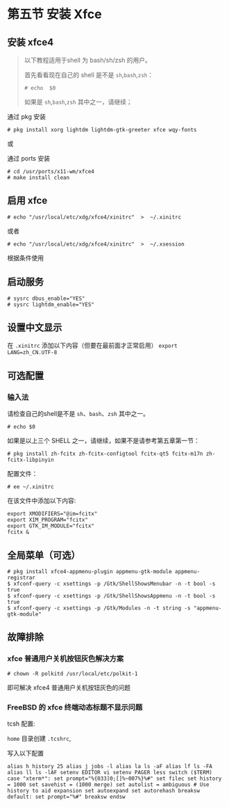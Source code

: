 # 第五节 安装 Xfce

## 安装 xfce4

>以下教程适用于shell 为 bash/sh/zsh 的用户。
>
>首先看看现在自己的 shell 是不是 `sh`,`bash`,`zsh`：
>
>`# echo  $0`
>
>如果是 `sh`,`bash`,`zsh` 其中之一，请继续；

 
通过 pkg 安装

```
# pkg install xorg lightdm lightdm-gtk-greeter xfce wqy-fonts
```

或

通过 ports 安装

```
# cd /usr/ports/x11-wm/xfce4
# make install clean
```

## 启用 xfce

`# echo "/usr/local/etc/xdg/xfce4/xinitrc"  >  ~/.xinitrc`

或者

`# echo "/usr/local/etc/xdg/xfce4/xinitrc"  >  ~/.xsession` 

根据条件使用

## 启动服务

```
# sysrc dbus_enable="YES"
# sysrc lightdm_enable="YES"
```

## 设置中文显示

在 `.xinitrc` 添加以下内容（但要在最前面才正常启用） `export LANG=zh_CN.UTF-8`

## 可选配置

### 输入法

请检查自己的shell是不是 `sh`、`bash`、`zsh` 其中之一。

```
# echo $0
```

如果是以上三个 SHELL 之一，请继续，如果不是请参考第五章第一节：

```
# pkg install zh-fcitx zh-fcitx-configtool fcitx-qt5 fcitx-m17n zh-fcitx-libpinyin
```

配置文件：

```
# ee ~/.xinitrc 
```

在该文件中添加以下内容:

```
export XMODIFIERS="@im=fcitx"
export XIM_PROGRAM="fcitx"
export GTK_IM_MODULE="fcitx"
fcitx &
```

## 全局菜单（可选）

```
# pkg install xfce4-appmenu-plugin appmenu-gtk-module appmenu-registrar
$ xfconf-query -c xsettings -p /Gtk/ShellShowsMenubar -n -t bool -s true
$ xfconf-query -c xsettings -p /Gtk/ShellShowsAppmenu -n -t bool -s true
$ xfconf-query -c xsettings -p /Gtk/Modules -n -t string -s "appmenu-gtk-module"
```

## 故障排除

### xfce 普通用户关机按钮灰色解决方案

`# chown -R polkitd /usr/local/etc/polkit-1`

即可解决 xfce4 普通用户关机按钮灰色的问题

### FreeBSD 的 xfce 终端动态标题不显示问题

tcsh 配置:

`home` 目录创建 `.tcshrc`,

写入以下配置

`alias h history 25 alias j jobs -l alias la ls -aF alias lf ls -FA alias ll ls -lAF setenv EDITOR vi setenv PAGER less switch ($TERM) case "xterm*": set prompt="%{033]0;[]%~007%}%#" set filec set history = 1000 set savehist = (1000 merge) set autolist = ambiguous # Use history to aid expansion set autoexpand set autorehash breaksw default: set prompt="%#" breaksw endsw`
